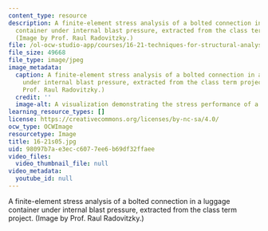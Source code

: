 ```yaml
---
content_type: resource
description: A finite-element stress analysis of a bolted connection in a luggage
  container under internal blast pressure, extracted from the class term project.
  (Image by Prof. Raul Radovitzky.)
file: /ol-ocw-studio-app/courses/16-21-techniques-for-structural-analysis-and-design-spring-2005/98097b7ae3ecc6077ee6b69df32ffaee_16-21s05.jpg
file_size: 49668
file_type: image/jpeg
image_metadata:
  caption: A finite-element stress analysis of a bolted connection in a luggage container
    under internal blast pressure, extracted from the class term project. (Image by
    Prof. Raul Radovitzky.)
  credit: ''
  image-alt: A visualization demonstrating the stress performance of a luggage container.
learning_resource_types: []
license: https://creativecommons.org/licenses/by-nc-sa/4.0/
ocw_type: OCWImage
resourcetype: Image
title: 16-21s05.jpg
uid: 98097b7a-e3ec-c607-7ee6-b69df32ffaee
video_files:
  video_thumbnail_file: null
video_metadata:
  youtube_id: null
---
```

A finite-element stress analysis of a bolted connection in a luggage container under internal blast pressure, extracted from the class term project. (Image by Prof. Raul Radovitzky.)